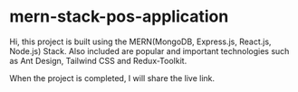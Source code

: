 # mern-stack-pos-application

Hi, this project is built using the MERN(MongoDB, Express.js, React.js, Node.js) Stack. Also included are popular and important technologies such as Ant Design, Tailwind CSS and Redux-Toolkit.

When the project is completed, I will share the live link.
